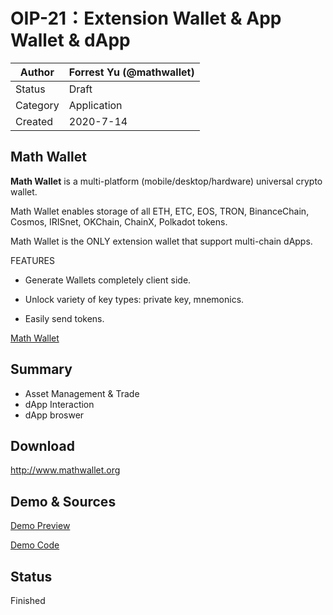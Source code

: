 # OIP-21：Extension Wallet & App Wallet & dApp 

| Author   | Forrest Yu (@mathwallet) |
| -------- | ------------------------ |
| Status   | Draft                    |
| Category | Application              |
| Created  | 2020-7-14                |

## Math Wallet

**Math Wallet** is a multi-platform (mobile/desktop/hardware) universal crypto wallet.

Math Wallet enables storage of all ETH, ETC, EOS, TRON, BinanceChain, Cosmos, IRISnet, OKChain, ChainX, Polkadot tokens.

Math Wallet is the ONLY extension wallet that support multi-chain dApps.

FEATURES

- Generate Wallets completely client side.

- Unlock variety of key types: private key, mnemonics.

- Easily send tokens. 

[Math Wallet](http://www.mathwallet.org)

## Summary

- Asset Management & Trade
- dApp Interaction
- dApp broswer

## Download
http://www.mathwallet.org

## Demo & Sources
[Demo Preview](http://developer.mathwallet.org/okchain)

[Demo Code](https://github.com/mathwallet/math-okchain-js)

## Status
Finished